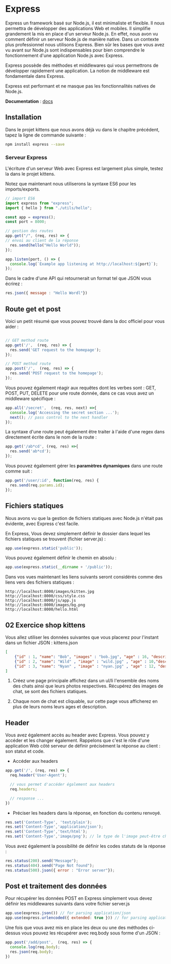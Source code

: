 # Express

Express un framework basé sur Node.js, il est minimaliste et flexible. Il nous permettra de développer des applications Web et mobiles. Il simplifie grandement la mis en place d'un serveur Node.js. En effet, nous avon vu comment définir un serveur Node.js de manière native. Dans un contexte plus professionnel nous utilisons Express. Bien sûr les bases que vous avez vu avant sur Node.js sont indispensables pour bien comprendre le fonctionnement d'une application Node.js avec Express.

Express possède des méthodes et middlewares qui vous permettrons de développer rapidement une application. La notion de middleware est fondamentale dans Express. 

Express est performant et ne masque pas les fonctionnalités natives de Node.js.

**Documentation** : [docs](https://expressjs.com/fr/)

## Installation 

Dans le projet kittens que nous avons déjà vu dans le chapitre précédent, tapez la ligne de commande suivante :

```bash
npm install express --save
```

### Serveur Express

L'écriture d'un serveur Web avec Express est largement plus simple, testez la dans le projet kittens. 

Notez que maintenant nous utiliserons la syntaxe ES6 pour les imports/exports.

```js
// import ES6
import express from "express";
import { hello } from "./utils/hello";

const app = express();
const port = 8000;

// gestion des routes
app.get("/", (req, res) => {
// envoi au client de la réponse
  res.send(hello("Hello World"));
});

app.listen(port, () => {
  console.log(`Example app listening at http://localhost:${port}`);
});

```
Dans le cadre d'une API qui retournerait un format tel que JSON vous écrirez :

```js
res.json({ message : "Hello Wordl"})
```

## Route get et post

Voici un petit résumé que vous pouvez trouvé dans la doc officiel pour vous aider :

```js

// GET method route
app.get('/',  (req, res) => {
  res.send('GET request to the homepage');
});

// POST method route
app.post('/',  (req, res) => {
  res.send('POST request to the homepage');
});
```

Vous pouvez également réagir aux requêtes dont les verbes sont : GET, POST, PUT, DELETE pour une route donnée, dans ce cas vous avez un middleware spécifique :
```js
app.all('/secret',  (req, res, next) =>{
  console.log('Accessing the secret section ...');
  next(); // pass control to the next handler
});
```

La syntaxe d'une route peut également être traiter à l'aide d'une regex dans directement écrite dans le nom de la route :

```js
app.get('/ab*cd', (req, res) =>{
  res.send('ab*cd');
});
```

Vous pouvez également gérer les **paramètres dynamiques** dans une route comme suit :

```js
app.get('/user/:id', function(req, res) {
  res.send(req.params.id);
});
```

## Fichiers statiques

Nous avons vu que la gestion de fichiers statiques avec Node.js n'était pas évidente, avec Express c'est facile.

En Express, Vous devez simplement définir le dossier dans lequel les fichiers statiques se trouvent (fichier server.js) :

```js
app.use(express.static('public'));
```

Vous pouvez également définir le chemin en absolu :

```js
app.use(express.static(__dirname + '/public')); 
```

Dans vos vues maintenant les liens suivants seront considérés comme des liens vers des fichiers statiques :

```text
http://localhost:8000/images/kitten.jpg
http://localhost:8000/css/style.css
http://localhost:8000/js/app.js
http://localhost:8000/images/bg.png
http://localhost:8000/hello.html
```

## 02 Exercice shop kittens

Vous allez utiliser les données suivantes que vous placerez pour l'instant dans un fichier JSON : kittens.json

```json
[
    {"id" : 1, "name": "Bob", "images" : "bob.jpg", "age" : 16, "description" : "super cat" },
    {"id" : 2, "name": "Wild" , "image" : "wild.jpg" , "age" : 10,"description" : "super cat" },
    {"id" : 3, "name": "Nyan" , "image" : "nyan.jpg" , "age" : 12, "description" : "super cat" },
]
```

1. Créez une page principale affichez dans un ul/li l'ensemble des noms des chats ainsi que leurs photos respectives. Récupérez des images de chat, se sont des fichiers statiques.

2. Chaque nom de chat est cliquable, sur cette page vous afficherez en plus de leurs noms leurs ages et description.

## Header

Vous avez également accès au header avec Express. Vous pouvez y accéder et les changer également. Rappelons que c'est le rôle d'une application Web côté serveur de définir précisément la réponse au client : son statut et code.

- Accéder aux headers

```js
app.get('/', (req, res) => {
  req.header('User-Agent');

  // vous permet d'accéder également aux headers
  req.headers;

  // response ...
})
```

- Préciser les headers dans la réponse, en fonction du contenu renvoyé.

```js
res.set('Content-Type', 'text/plain');
res.set('Content-Type','application/json');
res.set('Content-Type','text/html');
res.set('Content-Type','image/png'); // le type de l'image peut-être changer.
```

Vous avez également la possibilité de définir les codes statuts de la réponse :

```js
res.status(200).send("Message");
res.status(404).send("Page Not found");
res.status(500).json({ error : "Error server"});
```

## Post et traitement des données

Pour récupérer les données POST en Express simplement vous devez définir les middlewares suivants dans votre fichier server.js 

```js
app.use(express.json()) // for parsing application/json
app.use(express.urlencoded({ extended: true })) // for parsing application/x-www-form-urlencoded
```

Une fois que vous avez mis en place les deux ou une des méthodes ci-dessus vous pouvez les récupérer avec req.body sous forme d'un JSON :

```js
app.post('/add/post',  (req, res) => {
  console.log(req.body);
  res.json(req.body);
})
```